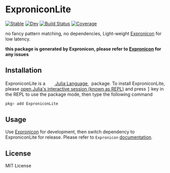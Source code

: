 # ExproniconLite

[![Stable](https://img.shields.io/badge/docs-stable-blue.svg)](https://Roger-luo.github.io/Expronicon.jl/stable)
[![Dev](https://img.shields.io/badge/docs-dev-blue.svg)](https://Roger-luo.github.io/Expronicon.jl/dev)
[![Build Status](https://github.com/Roger-luo/ExproniconLite.jl/workflows/CI/badge.svg)](https://github.com/Roger-luo/ExproniconLite.jl/actions)
[![Coverage](https://codecov.io/gh/Roger-luo/ExproniconLite.jl/branch/master/graph/badge.svg)](https://codecov.io/gh/Roger-luo/ExproniconLite.jl)

no fancy pattern matching, no dependencies, Light-weight [Expronicon](https://github.com/Roger-luo/Expronicon.jl) for low latency.

**this package is generated by Expronicon, please refer to [Expronicon](https://github.com/Roger-luo/Expronicon.jl) for any issues**

## Installation

<p>
ExproniconLite is a &nbsp;
    <a href="https://julialang.org">
        <img src="https://raw.githubusercontent.com/JuliaLang/julia-logo-graphics/master/images/julia.ico" width="16em">
        Julia Language
    </a>
    &nbsp; package. To install ExproniconLite,
    please <a href="https://docs.julialang.org/en/v1/manual/getting-started/">open
    Julia's interactive session (known as REPL)</a> and press <kbd>]</kbd> key in the REPL to use the package mode, then type the following command
</p>

```julia
pkg> add ExproniconLite
```

## Usage

Use [Expronicon](https://github.com/Roger-luo/Expronicon.jl) for development, then switch dependency
to ExproniconLite for release. Please refer to `Expronicon` [documentation](https://Roger-luo.github.io/Expronicon.jl/stable).

## License

MIT License
